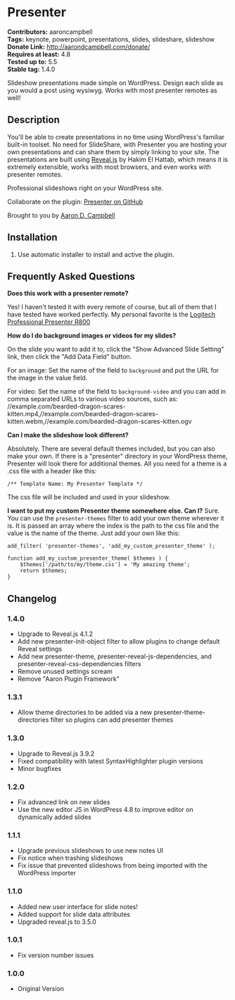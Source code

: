 # Presenter
**Contributors:** aaroncampbell  
**Tags:** keynote, powerpoint, presentations, slides, slideshare, slideshow  
**Donate Link:** http://aarondcampbell.com/donate/  
**Requires at least:** 4.8  
**Tested up to:** 5.5  
**Stable tag:** 1.4.0

Slideshow presentations made simple on WordPress. Design each slide as you would a post using wysiwyg. Works with most presenter remotes as well!

## Description

You'll be able to create presentations in no time using WordPress's familiar built-in toolset. No need for SlideShare, with Presenter you are hosting your own presentations and can share them by simply linking to your site. The presentations are built using <a href="https://github.com/hakimel/reveal.js">Reveal.js</a> by Hakim El Hattab, which means it is extremely extensible, works with most browsers, and even works with presenter remotes.

Professional slideshows right on your WordPress site.

Collaborate on the plugin: <a href="http://github.com/aaroncampbell/presenter">Presenter on GitHub</a>

Brought to you by <a href="http://aarondcampbell.com/" title="WordPress Plugins">Aaron D. Campbell</a>

## Installation

1. Use automatic installer to install and active the plugin.

## Frequently Asked Questions

**Does this work with a presenter remote?**

Yes! I haven't tested it with every remote of course, but all of them that I
have tested have worked perfectly. My personal favorite is the
<a href="http://amzn.com/B002GHBUTU">Logitech Professional Presenter R800</a>

**How do I do background images or videos for my slides?**

On the slide you want to add it to, click the "Show Advanced Slide Setting" link, then click the "Add Data Field" button.

For an image: Set the name of the field to `background` and put the URL for the image in the value field.

For video: Set the name of the field to `background-video` and you can add in comma separated URLs to various video sources, such as: //example.com/bearded-dragon-scares-kitten.mp4,//example.com/bearded-dragon-scares-kitten.webm,//example.com/bearded-dragon-scares-kitten.ogv


**Can I make the slideshow look different?**

Absolutely. There are several default themes included, but you can also make
your own. If there is a "presenter" directory in your WordPress theme, Presenter
will look there for additional themes. All you need for a theme is a .css file
with a header like this:

`/** Template Name: My Presenter Template */`

The css file will be included and used in your slideshow.

**I want to put my custom Presenter theme somewhere else. Can I?**
Sure. You can use the `presenter-themes` filter to add your own theme wherever
it is. It is passed an array where the index is the path to the css file and the
value is the name of the theme. Just add your own like this:

```
add_filter( 'presenter-themes', 'add_my_custom_presenter_theme' );

function add_my_custom_presenter_theme( $themes ) {
	$themes['/path/to/my/theme.css'] = 'My amazing theme';
	return $themes;
}
```

## Changelog
### 1.4.0
* Upgrade to Reveal.js 4.1.2
* Add new presenter-init-object filter to allow plugins to change default Reveal settings
* Add new presenter-theme, presenter-reveal-js-dependencies, and presenter-reveal-css-dependencies filters
* Remove unused settings scream
* Remove "Aaron Plugin Framework"

### 1.3.1
* Allow theme directories to be added via a new presenter-theme-directories filter so plugins can add presenter themes

### 1.3.0
* Upgrade to Reveal.js 3.9.2
* Fixed compatibility with latest SyntaxHighlighter plugin versions
* Minor bugfixes

### 1.2.0
* Fix advanced link on new slides
* Use the new editor JS in WordPress 4.8 to improve editor on dynamically added slides

### 1.1.1
* Upgrade previous slideshows to use new notes UI
* Fix notice when trashing slideshows
* Fix issue that prevented slideshows from being imported with the WordPress importer

### 1.1.0
* Added new user interface for slide notes!
* Added support for slide data attributes
* Upgraded reveal.js to 3.5.0


### 1.0.1
* Fix version number issues

### 1.0.0
* Original Version
